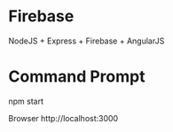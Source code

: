 # Firebase
NodeJS + Express + Firebase + AngularJS


# Command Prompt
npm start

Browser
http://localhost:3000
